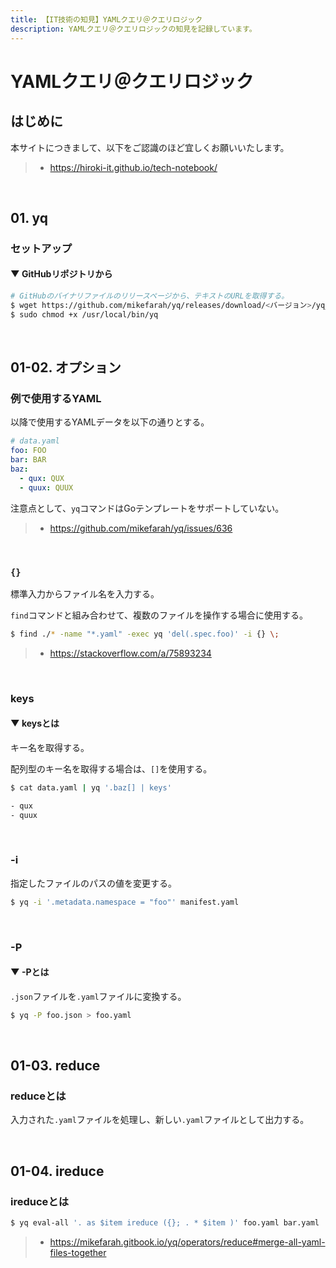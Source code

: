 ```yaml
---
title: 【IT技術の知見】YAMLクエリ＠クエリロジック
description: YAMLクエリ＠クエリロジックの知見を記録しています。
---
```


# YAMLクエリ＠クエリロジック

## はじめに

本サイトにつきまして、以下をご認識のほど宜しくお願いいたします。

> - https://hiroki-it.github.io/tech-notebook/

<br>

## 01. yq

### セットアップ

#### ▼ GitHubリポジトリから

```bash
# GitHubのバイナリファイルのリリースページから、テキストのURLを取得する。
$ wget https://github.com/mikefarah/yq/releases/download/<バージョン>/yq_linux_amd64
$ sudo chmod +x /usr/local/bin/yq
```

<br>

## 01-02. オプション

### 例で使用するYAML

以降で使用するYAMLデータを以下の通りとする。

```yaml
# data.yaml
foo: FOO
bar: BAR
baz:
  - qux: QUX
  - quux: QUUX
```

注意点として、`yq`コマンドはGoテンプレートをサポートしていない。

> - https://github.com/mikefarah/yq/issues/636

<br>

### `{}`

標準入力からファイル名を入力する。

`find`コマンドと組み合わせて、複数のファイルを操作する場合に使用する。

```bash
$ find ./* -name "*.yaml" -exec yq 'del(.spec.foo)' -i {} \;
```

> - https://stackoverflow.com/a/75893234

<br>

### keys

#### ▼ keysとは

キー名を取得する。

配列型のキー名を取得する場合は、`[]`を使用する。

```bash
$ cat data.yaml | yq '.baz[] | keys'

- qux
- quux
```

<br>

### -i

指定したファイルのパスの値を変更する。

```bash
$ yq -i '.metadata.namespace = "foo"' manifest.yaml
```

<br>

### -P

#### ▼ -Pとは

`.json`ファイルを`.yaml`ファイルに変換する。

```bash
$ yq -P foo.json > foo.yaml
```

<br>

## 01-03. reduce

### reduceとは

入力された`.yaml`ファイルを処理し、新しい`.yaml`ファイルとして出力する。

<br>

## 01-04. ireduce

### ireduceとは

```bash
$ yq eval-all '. as $item ireduce ({}; . * $item )' foo.yaml bar.yaml
```

> - https://mikefarah.gitbook.io/yq/operators/reduce#merge-all-yaml-files-together

<br>

